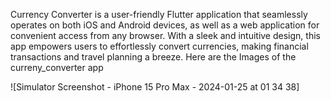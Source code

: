 Currency Converter is a user-friendly Flutter application that seamlessly operates on both iOS and Android devices, as well as a web application for convenient access from any browser. With a sleek and intuitive design, this app empowers users to effortlessly convert currencies, making financial transactions and travel planning a breeze.
Here are the Images of the curreny_converter app


![Simulator Screenshot - iPhone 15 Pro Max - 2024-01-25 at 01 34 38]
